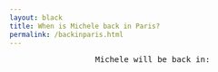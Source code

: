 ```yaml
---
layout: black
title: When is Michele back in Paris?
permalink: /backinparis.html
---
```


<center>
<tt>
Michele will be back in:

<br>
<br>
<p id="time" style="height:70px"></p>
</tt>
</center>
<script>
var countDownDate = new Date("Aug 14, 2022 16:05:00 -0900").getTime();

function foo() {

  // Get today's date and time
  var now = new Date().getTime();

  // Find the distance between now and the count down date
  var distance = countDownDate - now;

  // Time calculations for days, hours, minutes and seconds
  var days = Math.floor(distance / (1000 * 60 * 60 * 24));
  var hours = Math.floor((distance % (1000 * 60 * 60 * 24)) / (1000 * 60 * 60));
  var minutes = Math.floor((distance % (1000 * 60 * 60)) / (1000 * 60));
  var seconds = Math.floor((distance % (1000 * 60)) / 1000);

  var timer = document.getElementById("time");
  if (timer !== null) {
    timer.innerHTML = days + " jours, " + hours + "h et " + minutes + "minutes."; // + seconds + "s ";
  }

  // If the count down is finished, write some text
  if (distance < 0) {
    <!-- document.getElementById("time").innerHTML = "EXPIRED"; -->
    window.location.replace("https://flightaware.com/live/flight/KL636");
  }
}

foo()
setInterval(foo, 60000);
</script>